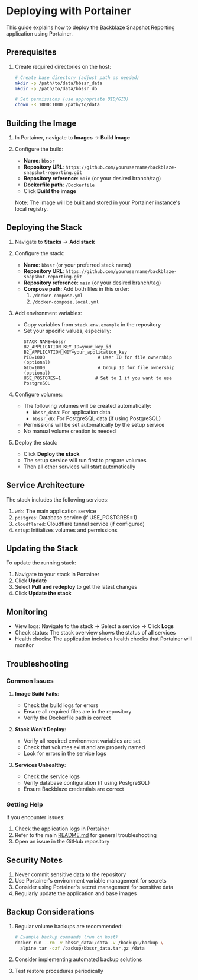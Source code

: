 # Deploying with Portainer

This guide explains how to deploy the Backblaze Snapshot Reporting application using Portainer.

## Prerequisites

1. Create required directories on the host:
   ```bash
   # Create base directory (adjust path as needed)
   mkdir -p /path/to/data/bbssr_data
   mkdir -p /path/to/data/bbssr_db
   
   # Set permissions (use appropriate UID/GID)
   chown -R 1000:1000 /path/to/data
   ```

## Building the Image

1. In Portainer, navigate to **Images** → **Build Image**

2. Configure the build:
   - **Name**: `bbssr`
   - **Repository URL**: `https://github.com/yourusername/backblaze-snapshot-reporting.git`
   - **Repository reference**: `main` (or your desired branch/tag)
   - **Dockerfile path**: `/Dockerfile`
   - Click **Build the image**

   Note: The image will be built and stored in your Portainer instance's local registry.

## Deploying the Stack

1. Navigate to **Stacks** → **Add stack**

2. Configure the stack:
   - **Name**: `bbssr` (or your preferred stack name)
   - **Repository URL**: `https://github.com/yourusername/backblaze-snapshot-reporting.git`
   - **Repository reference**: `main` (or your desired branch/tag)
   - **Compose path**: Add both files in this order:
     1. `/docker-compose.yml`
     2. `/docker-compose.local.yml`

3. Add environment variables:
   - Copy variables from `stack.env.example` in the repository
   - Set your specific values, especially:
     ```
     STACK_NAME=bbssr
     B2_APPLICATION_KEY_ID=your_key_id
     B2_APPLICATION_KEY=your_application_key
     PID=1000                    # User ID for file ownership (optional)
     GID=1000                    # Group ID for file ownership (optional)
     USE_POSTGRES=1             # Set to 1 if you want to use PostgreSQL
     ```

4. Configure volumes:
   - The following volumes will be created automatically:
     - `bbssr_data`: For application data
     - `bbssr_db`: For PostgreSQL data (if using PostgreSQL)
   - Permissions will be set automatically by the setup service
   - No manual volume creation is needed

5. Deploy the stack:
   - Click **Deploy the stack**
   - The setup service will run first to prepare volumes
   - Then all other services will start automatically

## Service Architecture

The stack includes the following services:
1. `web`: The main application service
2. `postgres`: Database service (if USE_POSTGRES=1)
3. `cloudflared`: Cloudflare tunnel service (if configured)
4. `setup`: Initializes volumes and permissions

## Updating the Stack

To update the running stack:

1. Navigate to your stack in Portainer
2. Click **Update**
3. Select **Pull and redeploy** to get the latest changes
4. Click **Update the stack**

## Monitoring

- View logs: Navigate to the stack → Select a service → Click **Logs**
- Check status: The stack overview shows the status of all services
- Health checks: The application includes health checks that Portainer will monitor

## Troubleshooting

### Common Issues

1. **Image Build Fails**:
   - Check the build logs for errors
   - Ensure all required files are in the repository
   - Verify the Dockerfile path is correct

2. **Stack Won't Deploy**:
   - Verify all required environment variables are set
   - Check that volumes exist and are properly named
   - Look for errors in the service logs

3. **Services Unhealthy**:
   - Check the service logs
   - Verify database configuration (if using PostgreSQL)
   - Ensure Backblaze credentials are correct

### Getting Help

If you encounter issues:
1. Check the application logs in Portainer
2. Refer to the main [README.md](README.md) for general troubleshooting
3. Open an issue in the GitHub repository

## Security Notes

1. Never commit sensitive data to the repository
2. Use Portainer's environment variable management for secrets
3. Consider using Portainer's secret management for sensitive data
4. Regularly update the application and base images

## Backup Considerations

1. Regular volume backups are recommended:
   ```bash
   # Example backup commands (run on host)
   docker run --rm -v bbssr_data:/data -v /backup:/backup \
     alpine tar -czf /backup/bbssr_data.tar.gz /data
   ```

2. Consider implementing automated backup solutions
3. Test restore procedures periodically 